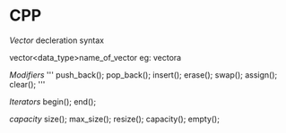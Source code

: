 # CPP

*Vector*
decleration syntax

vector<data_type>name_of_vector
eg: vector<int>a
  
*Modifiers*
'''
push_back();
pop_back();
insert();
erase();
swap();
assign();
clear();
'''
  
*Iterators*
begin();
end();
  
*capacity*
size();
max_size();
resize();
capacity();
empty();
